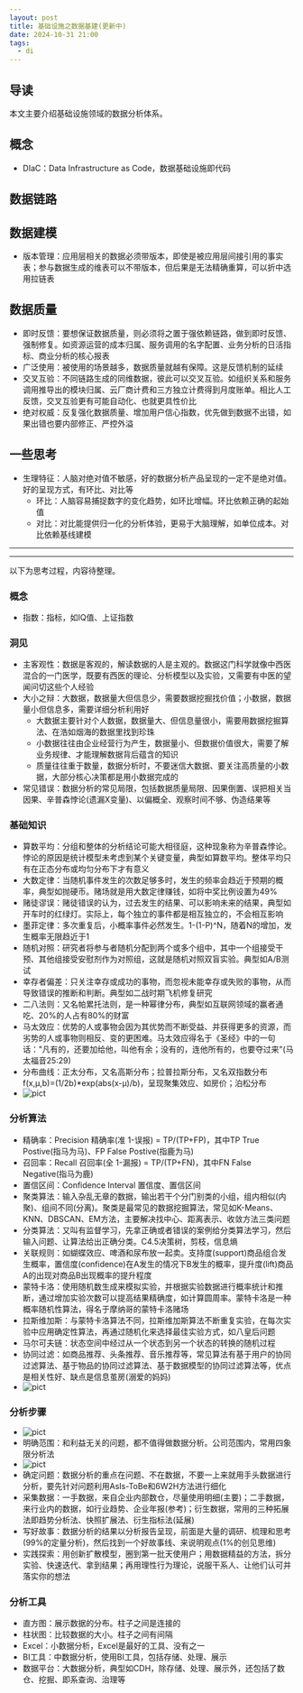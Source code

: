 ```yaml
---
layout: post
title: 基础设施之数据基建(更新中)
date: 2024-10-31 21:00
tags:
  - di
---
```


## 导读
本文主要介绍基础设施领域的数据分析体系。


## 概念
- DIaC：Data Infrastructure as Code，数据基础设施即代码


## 数据链路


## 数据建模
- 版本管理：应用层相关的数据必须带版本，即使是被应用层间接引用的事实表；参与数据生成的维表可以不带版本，但后果是无法精确重算，可以折中选用拉链表


## 数据质量
- 即时反馈：要想保证数据质量，则必须将之置于强依赖链路，做到即时反馈、强制修复。如资源运营的成本归属、服务调用的名字配置、业务分析的日活指标、商业分析的核心报表
- 广泛使用：被使用的场景越多，数据质量就越有保障。这是反馈机制的延续
- 交叉互验：不同链路生成的同维数据，彼此可以交叉互验。如组织关系和服务调用推导出的模块归属、云厂商计费和三方独立计费得到月度账单。相比人工反馈，交叉互验更有可能自动化、也就更具性价比
- 绝对权威：反复强化数据质量、增加用户信心指数，优先做到数据不出错，如果出错也要内部修正、严控外溢


## 一些思考
- 生理特征：人脑对绝对值不敏感，好的数据分析产品呈现的一定不是绝对值。好的呈现方式，有环比、对比等
    - 环比：人脑容易捕捉数字的变化趋势，如环比增幅。环比依赖正确的起始值
    - 对比：对比能提供归一化的分析体验，更易于大脑理解，如单位成本。对比依赖基线建模


----
----
以下为思考过程，内容待整理。

### 概念
- 指数：指标，如IQ值、上证指数

### 洞见
- 主客观性：数据是客观的，解读数据的人是主观的。数据这门科学就像中西医混合的一门医学，既要有西医的理论、分析模型以及实验，又需要有中医的望闻问切这些个人经验
- 大小之辩：大数据，数据量大但信息少，需要数据挖掘找价值；小数据，数据量小但信息多，需要详细分析利用好
    - 大数据主要针对个人数据，数据量大、但信息量很小，需要用数据挖掘算法、在浩如烟海的数据里找到珍珠
    - 小数据往往由企业经营行为产生，数据量小、但数据价值很大，需要了解业务规律、才能理解数据背后蕴含的知识
    - 质量往往重于数量，数据分析时，不要迷信大数据、要关注高质量的小数据，大部分核心决策都是用小数据完成的
- 常见错误：数据分析的常见局限，包括数据质量局限、因果倒置、误把相关当因果、辛普森悖论(遗漏X变量)、以偏概全、观察时间不够、伪造结果等

### 基础知识
- 算数平均：分组和整体的分析结论可能大相径庭，这种现象称为辛普森悖论。悖论的原因是统计模型未考虑到某个关键变量，典型如算数平均。整体平均只有在正态分布或均匀分布下才有意义
- 大数定律：当随机事件发生的次数足够多时，发生的频率会趋近于预期的概率，典型如抛硬币。赌场就是用大数定律赚钱，如将中奖比例设置为49%
- 赌徒谬误：赌徒错误的认为，过去发生的结果、可以影响未来的结果，典型如开车时的红绿灯。实际上，每个独立的事件都是相互独立的，不会相互影响
- 墨菲定律：多次重复后，小概率事件必然发生。1-(1-P)^N，随着N的增加，发生概率无限趋近于1
- 随机对照：研究者将参与者随机分配到两个或多个组中，其中一个组接受干预、其他组接受安慰剂作为对照组，这就是随机对照双盲实验。典型如A/B测试
- 幸存者偏差：只关注幸存或成功的事物，而忽视未能幸存或失败的事物，从而导致错误的推断和判断。典型如二战时期飞机修复研究
- 二八法则：又名帕累托法则，是一种幂律分布，典型如互联网领域的赢者通吃、20%的人占有80%的财富
- 马太效应：优势的人或事物会因为其优势而不断受益、并获得更多的资源，而劣势的人或事物则相反、变的更困难。马太效应得名于《圣经》中的一句话："凡有的，还要加给他，叫他有余；没有的，连他所有的，也要夺过来"(马太福音25:29)
- 分布曲线：正太分布，又名高斯分布；拉普拉斯分布，又名双指数分布f(x,μ,b)=(1/2b)*exp(abs(x-μ)/b)，呈现聚集效应、如房价；泊松分布
- ![pict](https://raw.githubusercontent.com/niean/niean.github.io/master/images/20231108/laplace.jpg)

### 分析算法
- 精确率：Precision 精确率(准 1-误报) = TP/(TP+FP)，其中TP True Postive(指马为马)、FP False Postive(指鹿为马)
- 召回率：Recall 召回率(全 1-漏报) = TP/(TP+FN)，其中FN False Negative(指马为鹿)
- 置信区间：Confidence Interval 置信度、置信区间
- 聚类算法：输入杂乱无章的数据，输出若干个分门别类的小组，组内相似(内聚)、组间不同(分离)。聚类是最常见的数据挖掘算法，常见如K-Means、KNN、DBSCAN、EM方法，主要解决找中心、距离表示、收敛方法三类问题
- 分类算法：又叫有监督学习，先拿正确或者错误的案例给分类算法学习，然后输入问题、让算法给出正确分类。C4.5决策树，剪枝，信息熵
- 关联规则：如蝴蝶效应、啤酒和尿布放一起卖。支持度(support)商品组合发生概率，置信度(confidence)在A发生的情况下B发生的概率，提升度(lift)商品A的出现对商品B出现概率的提升程度
- 蒙特卡洛：使用随机数生成来模拟实验，并根据实验数据进行概率统计和推断，通过增加实验次数可以提高结果精确度，如计算圆周率。蒙特卡洛是一种概率随机性算法，得名于摩纳哥的蒙特卡洛赌场
- 拉斯维加斯：与蒙特卡洛算法不同，拉斯维加斯算法不断重复实验，在每次实验中应用确定性算法，再通过随机化来选择最佳实验方式，如八皇后问题
- 马尔可夫链：状态空间中经过从一个状态到另一个状态的转换的随机过程
- 协同过滤：如商品推荐、头条推荐、音乐推荐等，常见算法有基于用户的协同过滤算法、基于物品的协同过滤算法、基于数据模型的协同过滤算法等，优点是相关性好、缺点是信息茧房(溺爱的妈妈)
- ![pict](https://raw.githubusercontent.com/niean/niean.github.io/master/images/20231108/algorithm-UserBasedCollaborativeFiltering.jpg)

### 分析步骤
- ![pict](https://raw.githubusercontent.com/niean/niean.github.io/master/images/20231108/da-steps.jpg.jpg)
- 明确范围：和利益无关的问题，都不值得做数据分析。公司范围内，常用四象限分析法
- ![pict](https://raw.githubusercontent.com/niean/niean.github.io/master/images/20231108/shouyi-fenxi.jpg)
- 确定问题：数据分析的重点在问题、不在数据，不要一上来就用手头数据进行分析，要先针对问题利用AsIs-ToBe和6W2H方法进行细化
- 采集数据：一手数据，来自企业内部数仓，尽量使用明细(主要)；二手数据，来行业内的数据，如行业趋势、企业年报(参考)；衍生数据，常用的三种拓展法即趋势分析法、快照扩展法、衍生指标法(延展)
- 写好故事：数据分析的结果以分析报告呈现，前面是大量的调研、梳理和思考(99%的定量分析)，然后找到一个好故事线、来说明观点(1%的创见思维)
- 实践探索：用创新扩散模型，圈到第一批天使用户；用数据精益的方法，拆分实验、快速迭代、拿到结果；再用理性行为理论，说服干系人、让他们认可并落实你的想法

### 分析工具
- 直方图：展示数据的分布。柱子之间是连接的
- 柱状图：比较数据的大小。柱子之间有间隔
- Excel：小数据分析，Excel是最好的工具、没有之一
- BI工具：中数据分析，使用BI工具，包括存储、处理、展示
- 数据平台：大数据分析，典型如CDH，除存储、处理、展示外，还包括了数仓、挖掘、即系查询、治理等

